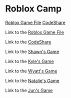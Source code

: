 

<h1>Roblox Camp</h1>
<a href="https://drive.google.com/file/d/1kwWCEo5MRjDH05u1cHCq4KZsX3gtPdlO/view">Roblox Game File</a>
<a href="https://codeshare.io/5R40oo">CodeShare</a>

Link to the [Roblox Game File](https://drive.google.com/file/d/1kwWCEo5MRjDH05u1cHCq4KZsX3gtPdlO/view)

Link to the [CodeShare](https://codeshare.io/5R40oo)

Link to the [Shawn's Game ](https://www.roblox.com/games/5478445750/Stay-Charged)

Link to the [Kyle's Game ](https://codeshare.io/5R40oo)

Link to the [Wyatt's Game ](https://www.roblox.com/games/5515821701/AwesomeBlueLeopards-Place-Number-30)

Link to the [Natalie's Game ](https://codeshare.io/5R40oo)

Link to the [Jun's Game ](https://www.roblox.com/games/5491723992/Teamlinea5s-Place-Number-1)